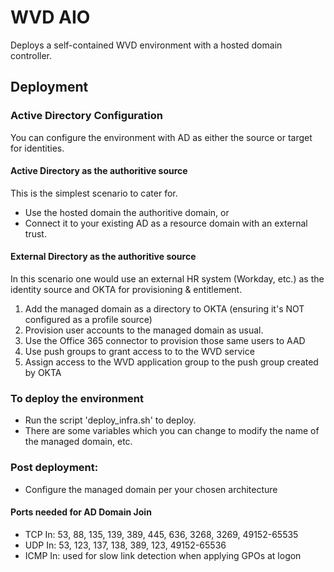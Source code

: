 
# WVD AIO
Deploys a self-contained WVD environment with a hosted domain controller.


## Deployment
### Active Directory Configuration
You can configure the environment with AD as either the source or target for identities.
#### Active Directory as the authoritive source
This is the simplest scenario to cater for.
- Use the hosted domain the authoritive domain, or
- Connect it to your existing AD as a resource domain with an external trust.
#### External Directory as the authoritive source
In this scenario one would use an external HR system (Workday, etc.) as the identity source and OKTA for provisioning & entitlement.  
1. Add the managed domain as a directory to OKTA (ensuring it's NOT configured as a profile source) 
2. Provision user accounts to the managed domain as usual.  
3. Use the Office 365 connector to provision those same users to AAD
4. Use push groups to grant access to to the WVD service
5. Assign access to the WVD application group to the push group created by OKTA

### To deploy the environment

- Run the script 'deploy_infra.sh' to deploy.  
- There are some variables which you can change to modify the name of the managed domain, etc.

### Post deployment:
- Configure the managed domain per your chosen architecture

#### Ports needed for AD Domain Join
- TCP In: 53, 88, 135, 139, 389, 445, 636, 3268, 3269, 49152-65535
- UDP In: 53, 123, 137, 138, 389, 123, 49152-65536
- ICMP In: used for slow link detection when applying GPOs at logon

